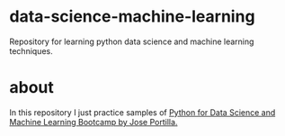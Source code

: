 # data-science-machine-learning
Repository for learning python data science and machine learning techniques.

# about
In this repository I just practice samples of 
[Python for Data Science and Machine Learning Bootcamp by Jose Portilla.](https://www.udemy.com/course/python-for-data-science-and-machine-learning-bootcamp/)


